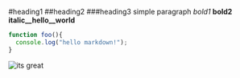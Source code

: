 #heading1
##heading2
###heading3
simple paragraph
*bold1*
**bold2**
__italic__hello__world__
```javascript
function foo(){
  console.log("hello markdown!");
}
```
![its great](https://octodex.github.com/images/yaktocat.png)

